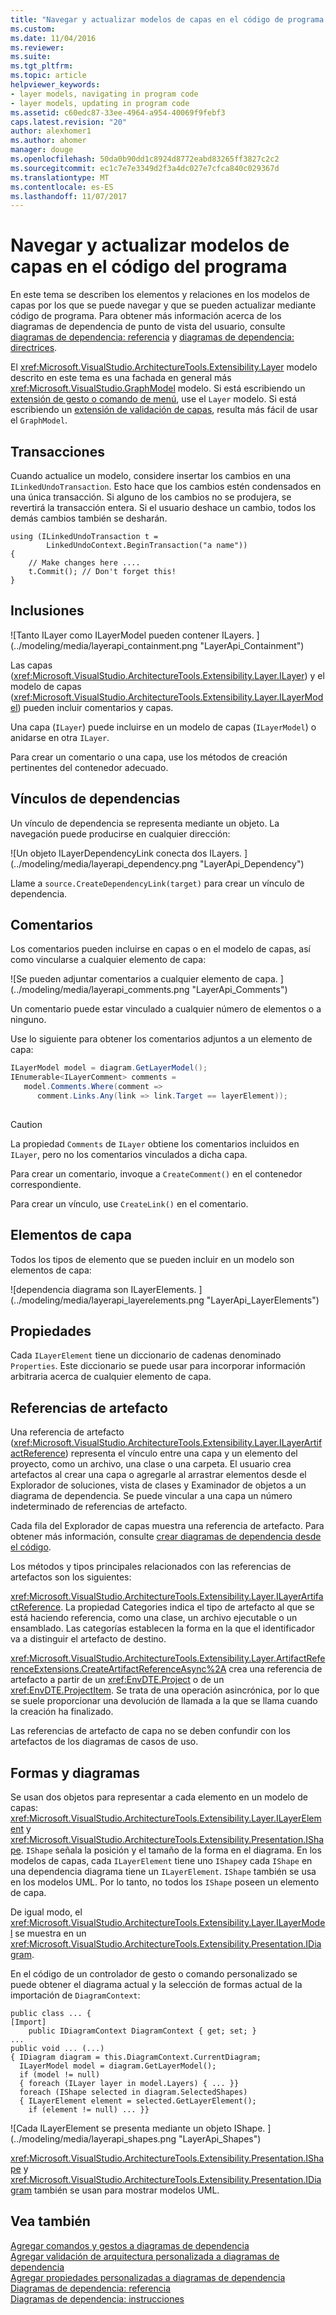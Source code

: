 ```yaml
---
title: "Navegar y actualizar modelos de capas en el código de programa | Documentos de Microsoft"
ms.custom: 
ms.date: 11/04/2016
ms.reviewer: 
ms.suite: 
ms.tgt_pltfrm: 
ms.topic: article
helpviewer_keywords:
- layer models, navigating in program code
- layer models, updating in program code
ms.assetid: c60edc87-33ee-4964-a954-40069f9febf3
caps.latest.revision: "20"
author: alexhomer1
ms.author: ahomer
manager: douge
ms.openlocfilehash: 50da0b90dd1c8924d8772eabd83265ff3827c2c2
ms.sourcegitcommit: ec1c7e7e3349d2f3a4dc027e7cfca840c029367d
ms.translationtype: MT
ms.contentlocale: es-ES
ms.lasthandoff: 11/07/2017
---
```

# <a name="navigate-and-update-layer-models-in-program-code"></a>Navegar y actualizar modelos de capas en el código del programa
En este tema se describen los elementos y relaciones en los modelos de capas por los que se puede navegar y que se pueden actualizar mediante código de programa. Para obtener más información acerca de los diagramas de dependencia de punto de vista del usuario, consulte [diagramas de dependencia: referencia](../modeling/layer-diagrams-reference.md) y [diagramas de dependencia: directrices](../modeling/layer-diagrams-guidelines.md).  
  
 El <xref:Microsoft.VisualStudio.ArchitectureTools.Extensibility.Layer> modelo descrito en este tema es una fachada en general más <xref:Microsoft.VisualStudio.GraphModel> modelo. Si está escribiendo un [extensión de gesto o comando de menú](../modeling/add-commands-and-gestures-to-layer-diagrams.md), use el `Layer` modelo. Si está escribiendo un [extensión de validación de capas](../modeling/add-custom-architecture-validation-to-layer-diagrams.md), resulta más fácil de usar el `GraphModel`.  
  
## <a name="transactions"></a>Transacciones  
 Cuando actualice un modelo, considere insertar los cambios en una `ILinkedUndoTransaction`. Esto hace que los cambios estén condensados en una única transacción. Si alguno de los cambios no se produjera, se revertirá la transacción entera. Si el usuario deshace un cambio, todos los demás cambios también se desharán.  
  
```  
using (ILinkedUndoTransaction t =  
        LinkedUndoContext.BeginTransaction("a name"))  
{   
    // Make changes here ....  
    t.Commit(); // Don't forget this!  
}  
```  
  
## <a name="containment"></a>Inclusiones  
 ![Tanto ILayer como ILayerModel pueden contener ILayers. ] (../modeling/media/layerapi_containment.png "LayerApi_Containment")  
  
 Las capas (<xref:Microsoft.VisualStudio.ArchitectureTools.Extensibility.Layer.ILayer>) y el modelo de capas (<xref:Microsoft.VisualStudio.ArchitectureTools.Extensibility.Layer.ILayerModel>) pueden incluir comentarios y capas.  
  
 Una capa (`ILayer`) puede incluirse en un modelo de capas (`ILayerModel`) o anidarse en otra `ILayer`.  
  
 Para crear un comentario o una capa, use los métodos de creación pertinentes del contenedor adecuado.  
  
## <a name="dependency-links"></a>Vínculos de dependencias  
 Un vínculo de dependencia se representa mediante un objeto. La navegación puede producirse en cualquier dirección:  
  
 ![Un objeto ILayerDependencyLink conecta dos ILayers. ] (../modeling/media/layerapi_dependency.png "LayerApi_Dependency")  
  
 Llame a `source.CreateDependencyLink(target)` para crear un vínculo de dependencia.  
  
## <a name="comments"></a>Comentarios  
 Los comentarios pueden incluirse en capas o en el modelo de capas, así como vincularse a cualquier elemento de capa:  
  
 ![Se pueden adjuntar comentarios a cualquier elemento de capa. ] (../modeling/media/layerapi_comments.png "LayerApi_Comments")  
  
 Un comentario puede estar vinculado a cualquier número de elementos o a ninguno.  
  
 Use lo siguiente para obtener los comentarios adjuntos a un elemento de capa:  
  
```csharp  
ILayerModel model = diagram.GetLayerModel();   
IEnumerable<ILayerComment> comments =   
   model.Comments.Where(comment =>   
      comment.Links.Any(link => link.Target == layerElement));  
  
```  
  
> [!CAUTION]
>  La propiedad `Comments` de `ILayer` obtiene los comentarios incluidos en `ILayer`, pero no los comentarios vinculados a dicha capa.  
  
 Para crear un comentario, invoque a `CreateComment()` en el contenedor correspondiente.  
  
 Para crear un vínculo, use `CreateLink()` en el comentario.  
  
## <a name="layer-elements"></a>Elementos de capa  
 Todos los tipos de elemento que se pueden incluir en un modelo son elementos de capa:  
  
 ![dependencia diagrama son ILayerElements. ] (../modeling/media/layerapi_layerelements.png "LayerApi_LayerElements")  
  
## <a name="properties"></a>Propiedades  
 Cada `ILayerElement` tiene un diccionario de cadenas denominado `Properties`. Este diccionario se puede usar para incorporar información arbitraria acerca de cualquier elemento de capa.  
  
## <a name="artifact-references"></a>Referencias de artefacto  
 Una referencia de artefacto (<xref:Microsoft.VisualStudio.ArchitectureTools.Extensibility.Layer.ILayerArtifactReference>) representa el vínculo entre una capa y un elemento del proyecto, como un archivo, una clase o una carpeta. El usuario crea artefactos al crear una capa o agregarle al arrastrar elementos desde el Explorador de soluciones, vista de clases y Examinador de objetos a un diagrama de dependencia. Se puede vincular a una capa un número indeterminado de referencias de artefacto.  
  
 Cada fila del Explorador de capas muestra una referencia de artefacto. Para obtener más información, consulte [crear diagramas de dependencia desde el código](../modeling/create-layer-diagrams-from-your-code.md).  
  
 Los métodos y tipos principales relacionados con las referencias de artefactos son los siguientes:  
  
 <xref:Microsoft.VisualStudio.ArchitectureTools.Extensibility.Layer.ILayerArtifactReference>. La propiedad Categories indica el tipo de artefacto al que se está haciendo referencia, como una clase, un archivo ejecutable o un ensamblado. Las categorías establecen la forma en la que el identificador va a distinguir el artefacto de destino.  
  
 <xref:Microsoft.VisualStudio.ArchitectureTools.Extensibility.Layer.ArtifactReferenceExtensions.CreateArtifactReferenceAsync%2A> crea una referencia de artefacto a partir de un <xref:EnvDTE.Project> o de un <xref:EnvDTE.ProjectItem>. Se trata de una operación asincrónica, por lo que se suele proporcionar una devolución de llamada a la que se llama cuando la creación ha finalizado.  
  
 Las referencias de artefacto de capa no se deben confundir con los artefactos de los diagramas de casos de uso.  
  
## <a name="shapes-and-diagrams"></a>Formas y diagramas  
 Se usan dos objetos para representar a cada elemento en un modelo de capas: <xref:Microsoft.VisualStudio.ArchitectureTools.Extensibility.Layer.ILayerElement> y <xref:Microsoft.VisualStudio.ArchitectureTools.Extensibility.Presentation.IShape>. `IShape` señala la posición y el tamaño de la forma en el diagrama. En los modelos de capas, cada `ILayerElement` tiene uno `IShape`y cada `IShape` en una dependencia diagrama tiene un `ILayerElement`. `IShape` también se usa en los modelos UML. Por lo tanto, no todos los `IShape` poseen un elemento de capa.  
  
 De igual modo, el <xref:Microsoft.VisualStudio.ArchitectureTools.Extensibility.Layer.ILayerModel> se muestra en un <xref:Microsoft.VisualStudio.ArchitectureTools.Extensibility.Presentation.IDiagram>.  
  
 En el código de un controlador de gesto o comando personalizado se puede obtener el diagrama actual y la selección de formas actual de la importación de `DiagramContext`:  
  
```  
public class ... {  
[Import]  
    public IDiagramContext DiagramContext { get; set; }  
...  
public void ... (...)   
{ IDiagram diagram = this.DiagramContext.CurrentDiagram;  
  ILayerModel model = diagram.GetLayerModel();  
  if (model != null)  
  { foreach (ILayer layer in model.Layers) { ... }}  
  foreach (IShape selected in diagram.SelectedShapes)  
  { ILayerElement element = selected.GetLayerElement();  
    if (element != null) ... }}  
```  
  
 ![Cada ILayerElement se presenta mediante un objeto IShape. ] (../modeling/media/layerapi_shapes.png "LayerApi_Shapes")  
  
 <xref:Microsoft.VisualStudio.ArchitectureTools.Extensibility.Presentation.IShape> y <xref:Microsoft.VisualStudio.ArchitectureTools.Extensibility.Presentation.IDiagram> también se usan para mostrar modelos UML. 
  
## <a name="see-also"></a>Vea también  
 [Agregar comandos y gestos a diagramas de dependencia](../modeling/add-commands-and-gestures-to-layer-diagrams.md)   
 [Agregar validación de arquitectura personalizada a diagramas de dependencia](../modeling/add-custom-architecture-validation-to-layer-diagrams.md)   
 [Agregar propiedades personalizadas a diagramas de dependencia](../modeling/add-custom-properties-to-layer-diagrams.md)   
 [Diagramas de dependencia: referencia](../modeling/layer-diagrams-reference.md)   
 [Diagramas de dependencia: instrucciones](../modeling/layer-diagrams-guidelines.md)   
